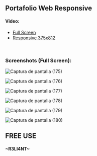 ## Portafolio Web Responsive

#### Video:
- <a href="https://useranonimo00001.wistia.com/medias/kto01y6bqg">Full Screen</a>
- <a href="https://useranonimo00001.wistia.com/medias/5tsb4lybdb">Responsive 375x812</a>
</br>

### Screenshots (Full Screen):

![Captura de pantalla (175)](https://user-images.githubusercontent.com/75953873/129668138-59726c12-189f-47ac-a22c-94cbe6de17d2.png)

![Captura de pantalla (176)](https://user-images.githubusercontent.com/75953873/129668226-f1702643-688d-42f4-b361-1b2604516e23.png)

![Captura de pantalla (177)](https://user-images.githubusercontent.com/75953873/129668242-6fecf09a-7b0e-4db3-8715-c274ee783a0a.png)

![Captura de pantalla (178)](https://user-images.githubusercontent.com/75953873/129668262-d2fe13e3-e8ce-4dd9-8077-c03b74932610.png)

![Captura de pantalla (179)](https://user-images.githubusercontent.com/75953873/129668281-48c0fa50-52cf-493a-9a9a-e353139066e0.png)

![Captura de pantalla (180)](https://user-images.githubusercontent.com/75953873/129668293-48b2b586-ca84-4b15-bcff-07b185d5abc5.png)



##  FREE USE
#### ~R3LI4NT~
